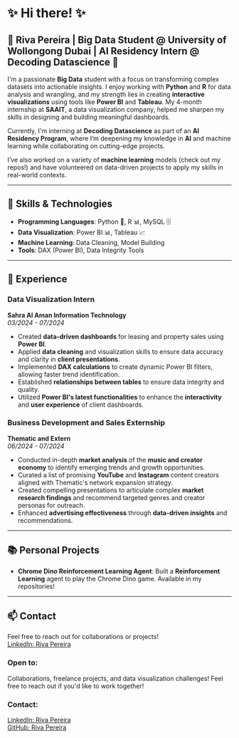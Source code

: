 # ✨ Hi there! ✨  
## 🌟 **Riva Pereira** | Big Data Student @ University of Wollongong Dubai | AI Residency Intern @ Decoding Datascience 🌟  

I'm a passionate **Big Data** student with a focus on transforming complex datasets into actionable insights. I enjoy working with **Python** and **R** for data analysis and wrangling, and my strength lies in creating **interactive visualizations** using tools like **Power BI** and **Tableau**. My 4-month internship at **SAAIT**, a data visualization company, helped me sharpen my skills in designing and building meaningful dashboards.

Currently, I'm interning at **Decoding Datascience** as part of an **AI Residency Program**, where I’m deepening my knowledge in **AI** and machine learning while collaborating on cutting-edge projects.

I’ve also worked on a variety of **machine learning** models (check out my repos!) and have volunteered on data-driven projects to apply my skills in real-world contexts.

---

## 🔧 **Skills & Technologies**  
- **Programming Languages**: Python 🐍, R 📊, MySQL 🗄️  
- **Data Visualization**: Power BI 📊, Tableau 📈  
- **Machine Learning**: Data Cleaning, Model Building  
- **Tools**: DAX (Power BI), Data Integrity Tools  

---

## 💼 **Experience**

### **Data Visualization Intern**  
**Sahra Al Aman Information Technology**  
_03/2024 - 07/2024_  
- Created **data-driven dashboards** for leasing and property sales using **Power BI**.  
- Applied **data cleaning** and visualization skills to ensure data accuracy and clarity in **client presentations**.  
- Implemented **DAX calculations** to create dynamic Power BI filters, allowing faster trend identification.  
- Established **relationships between tables** to ensure data integrity and quality.  
- Utilized **Power BI's latest functionalities** to enhance the **interactivity** and **user experience** of client dashboards.

### **Business Development and Sales Externship**  
**Thematic and Extern**  
_06/2024 - 07/2024_  
- Conducted in-depth **market analysis** of the **music and creator economy** to identify emerging trends and growth opportunities.  
- Curated a list of promising **YouTube** and **Instagram** content creators aligned with Thematic's network expansion strategy.  
- Created compelling presentations to articulate complex **market research findings** and recommend targeted genres and creator personas for outreach.  
- Enhanced **advertising effectiveness** through **data-driven insights** and recommendations.

---

## 📚 **Personal Projects**  
- **Chrome Dino Reinforcement Learning Agent**: Built a **Reinforcement Learning** agent to play the Chrome Dino game. Available in my repositories!

---

## 📫 **Contact**  
Feel free to reach out for collaborations or projects!  
[LinkedIn: Riva Pereira](https://www.linkedin.com/in/riva-pereira)


### Open to:
Collaborations, freelance projects, and data visualization challenges! Feel free to reach out if you'd like to work together!

### Contact:
[LinkedIn: Riva Pereira](https://www.linkedin.com/in/riva-pereira)  
[GitHub: Riva Pereira](https://github.com/rivapereira)


